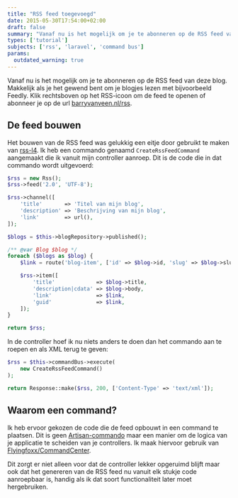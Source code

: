 ```yaml
---
title: "RSS feed toegevoegd"
date: 2015-05-30T17:54:00+02:00
draft: false
summary: "Vanaf nu is het mogelijk om je te abonneren op de RSS feed van deze blog. Makkelijk als je het gewend bent om je blogjes lezen met bijvoorbeeld Feedly. Klik rechtsboven op het RSS-icoon om de feed te openen of abonneer je op de url [barryvanveen.nl/rss](/rss)."
types: ['tutorial']
subjects: ['rss', 'laravel', 'command bus']
params:
  outdated_warning: true
---
```

Vanaf nu is het mogelijk om je te abonneren op de RSS feed van deze blog. Makkelijk als je het gewend bent om je blogjes lezen met bijvoorbeeld Feedly. Klik rechtsboven op het RSS-icoon om de feed te openen of abonneer je op de url [barryvanveen.nl/rss](rss).

## De feed bouwen
Het bouwen van de RSS feed was gelukkig een eitje door gebruikt te maken van [rss-l4](https://github.com/thujohn/rss-l4). Ik heb een commando genaamd `CreateRssFeedCommand` aangemaakt die ik vanuit mijn controller aanroep.  Dit is de code die in dat commando wordt uitgevoerd:

```php
$rss = new Rss();
$rss->feed('2.0', 'UTF-8');

$rss->channel([
    'title'       => 'Titel van mijn blog',
    'description' => 'Beschrijving van mijn blog',
    'link'        => url(),
]);

$blogs = $this->blogRepository->published();

/** @var Blog $blog */
foreach ($blogs as $blog) {
    $link = route('blog-item', ['id' => $blog->id, 'slug' => $blog->slug]);

    $rss->item([
        'title'             => $blog->title,
        'description|cdata' => $blog->body,
        'link'              => $link,
        'guid'              => $link,
    ]);
}

return $rss;
```

In de controller hoef ik nu niets anders te doen dan het commando aan te roepen en als XML terug te geven:

```php
$rss = $this->commandBus->execute(
    new CreateRssFeedCommand()
);

return Response::make($rss, 200, ['Content-Type' => 'text/xml']);
```

## Waarom een command?
Ik heb ervoor gekozen de code die de feed opbouwt in een command te plaatsen. Dit is geen [Artisan-commando](/articles/3-je-laravel-website-deployen-met-1-commando) maar een manier om de logica van je applicatie te scheiden van je controllers. Ik maak hiervoor gebruik van [Flyingfoxx/CommandCenter](https://github.com/airbornfoxx/commandcenter).

Dit zorgt er niet alleen voor dat de controller lekker opgeruimd blijft maar ook dat het genereren van de RSS feed nu vanuit elk stukje code aanroepbaar is, handig als ik dat soort functionaliteit later moet hergebruiken.